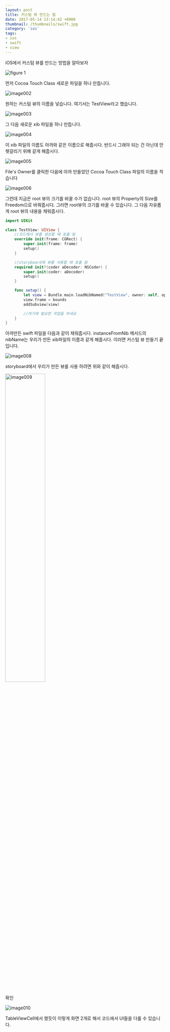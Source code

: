 ```yaml
---
layout: post
title: 커스텀 뷰 만드는 법
date: 2017-05-14 13:14:42 +0900
thumbnail: /thumbnails/swift.jpg
category: 'ios'
tags:
- ios
- swift
- view
---
```


iOS에서 커스텀 뷰를 만드는 방법을 알아보자

<!-- more -->

![figure 1](001.jpg)

먼저 Cocoa Touch Class 새로운 파일을 하나 만듭니다.

![image002](002.jpg)

원하는 커스텀 뷰의 이름을 넣습니다. 여기서는 TestView라고 했습니다.

![image003](003.jpg)

그 다음 새로운 xib 파일을 하나 만듭니다.

![image004](004.jpg)

이 xib 파일의 이름도 아까와 같은 이름으로 해줍시다. 반드시 그래야 되는 건 아닌데 안 헷갈리기 위해 같게 해줍시다.

![image005](005.jpg)

File's Owner를 클릭한 다음에 아까 만들었던 Cocoa Touch Class 파일의 이름을 적습니다

![image006](006.jpg)

그런데 지금은 root 뷰의 크기를 바꿀 수가 없습니다. root 뷰의 Property의 Size를 Freedom으로 바꿔줍시다. 그러면 root뷰의 크기를 바꿀 수 있습니다. 그 다음 자유롭게 root 뷰의 내용을 채워줍시다.

```swift
import UIKit

class TestView: UIView {
    //코드에서 뷰를 생성할 때 호출 됨
    override init(frame: CGRect) {
        super.init(frame: frame)
        setup()
    }

    //storyboard에 뷰를 사용할 때 호출 됨
    required init?(coder aDecoder: NSCoder) {
        super.init(coder: aDecoder)
        setup()
    }

    func setup() {
        let view = Bundle.main.loadNibNamed("TestView", owner: self, options: nil)?.first as! UIView
        view.frame = bounds
        addSubview(view)

        //여기에 필요한 작업을 하세요
    }
}
```

아까만든 swift 파일을 다음과 같이 채워줍시다. instanceFromNib 메서드의 nibName는 우리가 만든 xib파일의 이름과 같게 해줍시다. 이러면 커스텀 뷰 만들기 끝입니다.

![image008](008.jpg)

storyboard에서 우리가 만든 뷰를 사용 하려면 위와 같이 해줍시다.

<img src="009.jpg" alt="image009" width="50%">

확인

![image010](010.jpg)

TableViewCell에서 했듯이 이렇게 화면 2개로 해서 코드에서 UI들을 다룰 수 있습니다.

